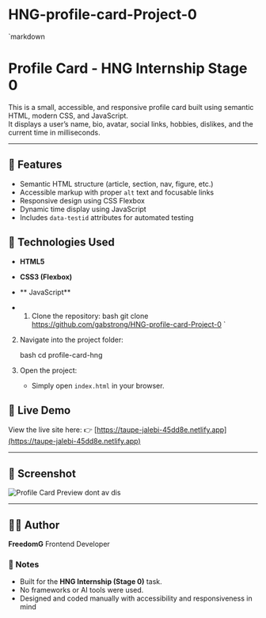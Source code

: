 # HNG-profile-card-Project-0


`markdown
# Profile Card - HNG Internship Stage 0

This is a small, accessible, and responsive profile card built using semantic HTML, modern CSS, and  JavaScript.  
It displays a user’s name, bio, avatar, social links, hobbies, dislikes, and the current time in milliseconds.

---

## 🌟 Features

- Semantic HTML structure (article, section, nav, figure, etc.)
- Accessible markup with proper `alt` text and focusable links
- Responsive design using CSS Flexbox
- Dynamic time display using JavaScript
- Includes `data-testid` attributes for automated testing

## 🧰 Technologies Used

- **HTML5**
- **CSS3 (Flexbox)**
- ** JavaScript**

- 1. Clone the repository:
   bash
   git clone https://github.com/gabstrong/HNG-profile-card-Project-0
`

2. Navigate into the project folder:

   bash
   cd profile-card-hng
   

3. Open the project:

   * Simply open `index.html` in your browser.
## 🚀 Live Demo

View the live site here:
👉 [https://taupe-jalebi-45dd8e.netlify.app](https://taupe-jalebi-45dd8e.netlify.app)

---

## 📸 Screenshot

![Profile Card Preview](./screenshot.png)
dont av dis

---

## 👩‍💻 Author

**FreedomG**
Frontend Developer
### 📝 Notes

* Built for the **HNG Internship (Stage 0)** task.
* No frameworks or AI tools were used.
* Designed and coded manually with accessibility and responsiveness in mind

